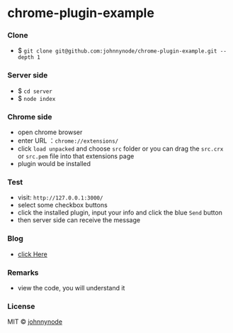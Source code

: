 # chrome-plugin-example

### Clone

- $ `git clone git@github.com:johnnynode/chrome-plugin-example.git --depth 1`

### Server side

- $ `cd server`
- $ `node index`

### Chrome side

- open chrome browser 
- enter URL ：`chrome://extensions/`
- click `load unpacked` and choose `src` folder or you can drag the `src.crx` or `src.pem` file into that extensions page
- plugin would be installed

### Test

- visit: `http://127.0.0.1:3000/`
- select some checkbox buttons
- click the installed plugin, input your info and click the blue `Send` button
- then server side can receive the message

### Blog

- [click Here](https://blog.csdn.net/tyro_java/article/details/79844607)

### Remarks

- view the code, you will understand it

### License

MIT &copy; [johnnynode](http://github.com/johnnynode)